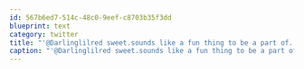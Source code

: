 ```yaml
---
id: 567b6ed7-514c-48c0-9eef-c8703b35f3dd
blueprint: text
category: twitter
title: "'@Darlinglilred sweet.sounds like a fun thing to be a part of. You must be loving it."
caption: "'@Darlinglilred sweet.sounds like a fun thing to be a part of. You must be loving it."
---
```

